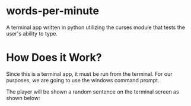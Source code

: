 # words-per-minute
A terminal app written in python utilizing the curses module that tests the user's ability to type. 

# How Does it Work?

Since this is a terminal app, it must be run from the terminal. For our purposes, we are going to use the windows command prompt. 


The player will be shown a random sentence on the terminal screen as shown below:


